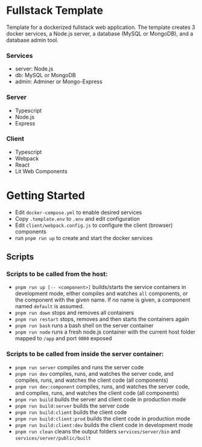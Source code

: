 # Fullstack Template
Template for a dockerized fullstack web application. The template creates 3 docker services,
a Node.js server, a database (MySQL or MongoDB), and a database admin tool.

### Services
- server: Node.js
- db: MySQL or MongoDB
- admin: Adminer or Mongo-Express

### Server
- Typescript
- Node.js
- Express

### Client
- Typescript
- Webpack
- React
- Lit Web Components

# Getting Started
- Edit `docker-compose.yml` to enable desired services
- Copy `.template.env` to `.env` and edit configuration
- Edit `client/webpack.config.js` to configure the client (browser) components
- run `pnpm run up` to create and start the docker services

## Scripts
### Scripts to be called from the host:
- `pnpm run up [-- <component>]` builds/starts the service containers in development
  mode, either compiles and watches `all` components, or the component with the given name.
  If no name is given, a component named `default` is assumed.
- `pnpm run down` stops and removes all containers
- `pnpm run restart` stops, removes and then starts the containers again
- `pnpm run bash` runs a bash shell on the server container
- `pnpm run node` runs a fresh node.js container with the current host folder
  mapped to `/app` and port `9000` exposed

### Scripts to be called from inside the server container:
- `pnpm run server` compiles and runs the server code
- `pnpm run dev` compiles, runs, and watches the server code, and compiles, runs,
  and watches the client code (all components)
- `pnpm run dev:component` compiles, runs, and watches the server code, and compiles,
  runs, and watches the client code (all components)
- `pnpm run build` builds the server and client code in production mode
- `pnpm run build:server` builds the server code
- `pnpm run build:client` builds the client code
- `pnpm run build:client:prod` builds the client code in production mode
- `pnpm run build:client:dev` builds the client code in development mode
- `pnpm run clean` cleans the output folders `services/server/bin` and
  `services/server/public/built`
